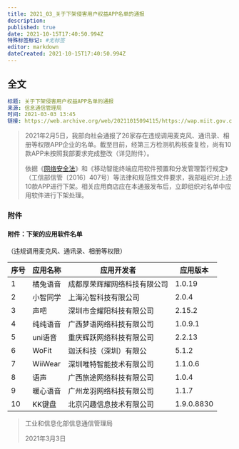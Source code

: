 ```yaml
---
title: 2021_03_关于下架侵害用户权益APP名单的通报
description: 
published: true
date: 2021-10-15T17:40:50.994Z
特殊标签标记: #无标签
editor: markdown
dateCreated: 2021-10-15T17:40:50.994Z
---
```


## 全文

```YAML
标题: 关于下架侵害用户权益APP名单的通报
来源: 信息通信管理局
时间: 2021-03-03 13:45
链接: https://web.archive.org/web/20211015094115/https://wap.miit.gov.cn/gyhxxhb/jgsj/xxtxglj/APPqhyhqyzxzzxd/tzgg/art/2021/art_89edac69a52648e29645b7478c655fd4.html
```

> 2021年2月5日，我部向社会通报了26家存在违规调用麦克风、通讯录、相册等权限APP企业的名单。截至目前，经第三方检测机构核查复检，尚有10款APP未按照我部要求完成整改（详见附件）。
>
> 依据《[网络安全法](/rule/普通法律/中华人民共和国网络安全法.md)》和《移动智能终端应用软件预置和分发管理暂行规定》（工信部信管〔2016〕407号）等法律和规范性文件要求，我部组织对上述10款APP进行下架。相关应用商店应在本通报发布后，立即组织对名单中应用软件进行下架处理。

### 附件

#### 附件：下架的应用软件名单

（违规调用麦克风、通讯录、相册等权限）

| 序号 | 应用名称 | 应用开发者                   | 应用版本   |
| ---- | -------- | ---------------------------- | ---------- |
| 1    | 橘兔语音 | 成都厚荣辉耀网络科技有限公司 | 1.0.19     |
| 2    | 小智同学 | 上海沁智科技有限公司         | 2.0.4      |
| 3    | 声吧     | 深圳市金耀阳科技有限公司     | 2.15.2     |
| 4    | 纯纯语音 | 广西梦语网络科技有限公司     | 1.0.9.1    |
| 5    | uni语音  | 重庆辉跃网络科技有限公司     | 2.2.13     |
| 6    | WoFit    | 迦沃科技（深圳）有限公       | 5.1.2      |
| 7    | WiiWear  | 深圳唯特智能技术有限公司     | 1.1.0.6    |
| 8    | 语声     | 广西旅途网络科技有限公司     | 1.0.4      |
| 9    | 暖心语音 | 广州龙羽网络科技有限公司     | 1.1.7      |
| 10   | KK键盘   | 北京闪趣信息技术有限公司     | 1.9.0.8830 |

> 工业和信息化部信息通信管理局
>
> 2021年3月3日
